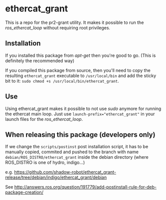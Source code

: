 # ethercat_grant

This is a repo for the pr2-grant utility. It makes it possible to run the *ros_ethercat_loop* without requiring root privileges.

## Installation

If you installed this package from *apt-get* then you're good to go. (This is definitely the recommended way)

If you compiled this package from source, then you'll need to copy the resulting `ethercat_grant` executable to `/usr/local/bin` and add the sticky bit to it: `sudo chmod +s /usr/local/bin/ethercat_grant`.

## Use
Using ethercat_grant makes it possible to not use *sudo* anymore for running the ethercat main loop. Just use `launch-prefix="ethercat_grant"` in your launch files for the *ros_ethercat_loop*.

## When releasing this package (developers only)

If we change the `scripts/postinst` post installation script, it has to be manually copied, commited and pushed to the branch with name `debian/ROS_DISTRO/ethercat_grant` inside the debian directory (where ROS_DISTRO is one of hydro, indigo...)

e.g. https://github.com/shadow-robot/ethercat_grant-release/tree/debian/indigo/ethercat_grant/debian


See http://answers.ros.org/question/191779/add-postinstall-rule-for-deb-package-creation/


